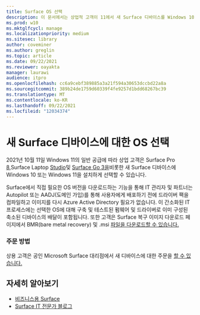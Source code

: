 ```yaml
---
title: Surface OS 선택
description: 이 문서에서는 상업적 고객이 11에서 새 Surface 디바이스를 Windows 10 또는 Windows 설명합니다.
ms.prod: w10
ms.mktglfcycl: manage
ms.localizationpriority: medium
ms.sitesec: library
author: coveminer
ms.author: greglin
ms.topic: article
ms.date: 09/22/2021
ms.reviewer: oayakta
manager: laurawi
audience: itpro
ms.openlocfilehash: cc6a9cebf389885a3a21f594a30653dccbd22a8a
ms.sourcegitcommit: 389b24de1759d60339f4fe9257d1bdd68267bc39
ms.translationtype: MT
ms.contentlocale: ko-KR
ms.lasthandoff: 09/22/2021
ms.locfileid: "12034374"
---
```

# <a name="os-choice-for-new-surface-devices"></a>새 Surface 디바이스에 대한 OS 선택
 
2021년 10월 11일 Windows 11의 일반 공급에 따라 상업 고객은 Surface Pro [8,](https://www.microsoft.com/surface/business/surface-pro-8)Surface Laptop [Studio](https://www.microsoft.com/surface/business/surface-laptop-studio)및 [Surface Go 3을](https://www.microsoft.com/surface/business/surface-go-3)비롯한 새 Surface 디바이스에 Windows 10 또는 Windows 11을 설치하게 선택할 수 있습니다.  
 
Surface에서 직접 필요한 OS 버전을 다운로드하는 기능을 통해 IT 관리자 및 파트너는 Autopilot 또는 AADJ(도메인 가입)를 통해 사용자에게 배포하기 전에 드라이버 팩을 컴파일하고 이미지를 다시 Azure Active Directory 필요가 없습니다. 이 간소화된 IT 프로세스에는 선택한 OS에 대해 구축 및 테스트된 펌웨어 및 드라이버로 이미 구성된 축소된 디바이스의 배달이 포함됩니다. 또한 고객은 Surface 복구 이미지 다운로드 페이지에서 BMR(bare metal recovery) 및 .msi [파일을 다운로드할 수 있습니다.](https://support.microsoft.com/surface-recovery-image) 
 
### <a name="how-to-order"></a>주문 방법

상용 고객은 공인 Microsoft Surface 대리점에서 새 디바이스에 대한 주문을 [할 수 있습니다.](https://www.microsoft.com/surface/business/where-to-buy-microsoft-surface?)

## <a name="learn-more"></a>자세히 알아보기

- [비즈니스용 Surface](https://www.microsoft.com/surface/business)
- [Surface IT 전문가 블로그](https://techcommunity.microsoft.com/t5/surface-it-pro-blog/bg-p/SurfaceITPro)